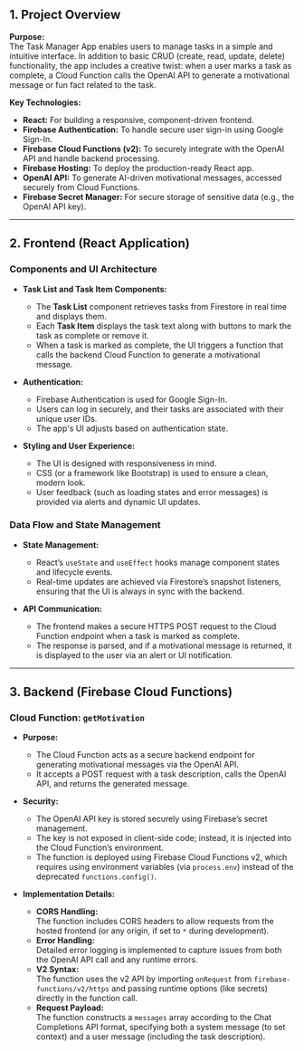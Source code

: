 ## 1. Project Overview

**Purpose:**  
The Task Manager App enables users to manage tasks in a simple and intuitive interface. In addition to basic CRUD (create, read, update, delete) functionality, the app includes a creative twist: when a user marks a task as complete, a Cloud Function calls the OpenAI API to generate a motivational message or fun fact related to the task.

**Key Technologies:**
- **React:** For building a responsive, component-driven frontend.
- **Firebase Authentication:** To handle secure user sign-in using Google Sign-In.
- **Firebase Cloud Functions (v2):** To securely integrate with the OpenAI API and handle backend processing.
- **Firebase Hosting:** To deploy the production-ready React app.
- **OpenAI API:** To generate AI-driven motivational messages, accessed securely from Cloud Functions.
- **Firebase Secret Manager:** For secure storage of sensitive data (e.g., the OpenAI API key).

---

## 2. Frontend (React Application)

### Components and UI Architecture

- **Task List and Task Item Components:**
  - The **Task List** component retrieves tasks from Firestore in real time and displays them.
  - Each **Task Item** displays the task text along with buttons to mark the task as complete or remove it.
  - When a task is marked as complete, the UI triggers a function that calls the backend Cloud Function to generate a motivational message.

- **Authentication:**
  - Firebase Authentication is used for Google Sign-In.
  - Users can log in securely, and their tasks are associated with their unique user IDs.
  - The app's UI adjusts based on authentication state.

- **Styling and User Experience:**
  - The UI is designed with responsiveness in mind.
  - CSS (or a framework like Bootstrap) is used to ensure a clean, modern look.
  - User feedback (such as loading states and error messages) is provided via alerts and dynamic UI updates.

### Data Flow and State Management

- **State Management:**
  - React’s `useState` and `useEffect` hooks manage component states and lifecycle events.
  - Real-time updates are achieved via Firestore’s snapshot listeners, ensuring that the UI is always in sync with the backend.

- **API Communication:**
  - The frontend makes a secure HTTPS POST request to the Cloud Function endpoint when a task is marked as complete.
  - The response is parsed, and if a motivational message is returned, it is displayed to the user via an alert or UI notification.

---

## 3. Backend (Firebase Cloud Functions)

### Cloud Function: `getMotivation`

- **Purpose:**
  - The Cloud Function acts as a secure backend endpoint for generating motivational messages via the OpenAI API.
  - It accepts a POST request with a task description, calls the OpenAI API, and returns the generated message.

- **Security:**
  - The OpenAI API key is stored securely using Firebase’s secret management.
  - The key is not exposed in client-side code; instead, it is injected into the Cloud Function’s environment.
  - The function is deployed using Firebase Cloud Functions v2, which requires using environment variables (via `process.env`) instead of the deprecated `functions.config()`.

- **Implementation Details:**
  - **CORS Handling:**  
    The function includes CORS headers to allow requests from the hosted frontend (or any origin, if set to `*` during development).
  - **Error Handling:**  
    Detailed error logging is implemented to capture issues from both the OpenAI API call and any runtime errors.
  - **V2 Syntax:**  
    The function uses the v2 API by importing `onRequest` from `firebase-functions/v2/https` and passing runtime options (like secrets) directly in the function call.
  - **Request Payload:**  
    The function constructs a `messages` array according to the Chat Completions API format, specifying both a system message (to set context) and a user message (including the task description).